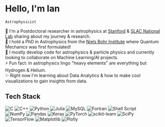 Hello, I'm Ian
============
`Astrophysicist`

🔭 I'm a Postdoctoral researcher in astrophysics at [Stanford](https://profiles.stanford.edu/ian-padilla-gay) & [SLAC National Lab](https://theory.slac.stanford.edu/person/ian-padilla-gay) sharing about my journey & research. <br/>
🌱 I hold a PhD in Astrophysics from the [Niels Bohr Institute](https://nbi.ku.dk/english/) where Quantum Mechanics was first formulated! <br/>
👯 I mostly develop code for astrophysics & particle physics and currently looking to collaborate on Machine Learning/AI projects. <br/>
⚡ Fun fact: In astrophysics lingo "heavy elements" are everything but Hydrogen & Helium. <br/>
✨ Right now I'm learning about Data Analytics & how to make cool visualizations to gain insights from data. <br/>

## Tech Stack

![C](https://img.shields.io/badge/c-%2300599C.svg?style=for-the-badge&logo=c&logoColor=white)
![C++](https://img.shields.io/badge/c++-%2300599C.svg?style=for-the-badge&logo=c%2B%2B&logoColor=white)
![Python](https://img.shields.io/badge/python-3670A0?style=for-the-badge&logo=python&logoColor=ffdd54)
![Julia](https://img.shields.io/badge/-Julia-9558B2?style=for-the-badge&logo=julia&logoColor=white)
![MySQL](https://img.shields.io/badge/mysql-4479A1.svg?style=for-the-badge&logo=mysql&logoColor=white)
![Fortran](https://img.shields.io/badge/Fortran-%23734F96.svg?style=for-the-badge&logo=fortran&logoColor=white)
![Shell Script](https://img.shields.io/badge/shell_script-%23121011.svg?style=for-the-badge&logo=gnu-bash&logoColor=white) <br/>
![NumPy](https://img.shields.io/badge/numpy-%23013243.svg?style=for-the-badge&logo=numpy&logoColor=white)
![Pandas](https://img.shields.io/badge/pandas-%23150458.svg?style=for-the-badge&logo=pandas&logoColor=white)
![Keras](https://img.shields.io/badge/Keras-%23D00000.svg?style=for-the-badge&logo=Keras&logoColor=white)
![PyTorch](https://img.shields.io/badge/PyTorch-%23EE4C2C.svg?style=for-the-badge&logo=PyTorch&logoColor=white)
![scikit-learn](https://img.shields.io/badge/scikit--learn-%23F7931E.svg?style=for-the-badge&logo=scikit-learn&logoColor=white)
![SciPy](https://img.shields.io/badge/SciPy-%230C55A5.svg?style=for-the-badge&logo=scipy&logoColor=%white)
![TensorFlow](https://img.shields.io/badge/TensorFlow-%23FF6F00.svg?style=for-the-badge&logo=TensorFlow&logoColor=white)
![Matplotlib](https://img.shields.io/badge/Matplotlib-%23ffffff.svg?style=for-the-badge&logo=Matplotlib&logoColor=black)
![Plotly](https://img.shields.io/badge/Plotly-%233F4F75.svg?style=for-the-badge&logo=plotly&logoColor=white) <br/>


<!--
**ianpaga/ianpaga** is a ✨ _special_ ✨ repository because its `README.md` (this file) appears on your GitHub profile.

![Ian's GitHub stats](https://github-readme-stats.vercel.app/api?username=ianpaga&show_icons=true&theme=radical)

-->
